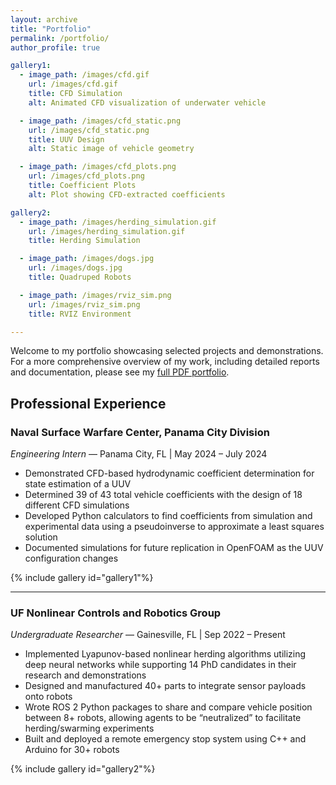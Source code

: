 ```yaml
---
layout: archive
title: "Portfolio"
permalink: /portfolio/
author_profile: true

gallery1:
  - image_path: /images/cfd.gif
    url: /images/cfd.gif
    title: CFD Simulation
    alt: Animated CFD visualization of underwater vehicle

  - image_path: /images/cfd_static.png
    url: /images/cfd_static.png
    title: UUV Design
    alt: Static image of vehicle geometry

  - image_path: /images/cfd_plots.png
    url: /images/cfd_plots.png
    title: Coefficient Plots
    alt: Plot showing CFD-extracted coefficients

gallery2:
  - image_path: /images/herding_simulation.gif
    url: /images/herding_simulation.gif
    title: Herding Simulation

  - image_path: /images/dogs.jpg
    url: /images/dogs.jpg
    title: Quadruped Robots

  - image_path: /images/rviz_sim.png
    url: /images/rviz_sim.png
    title: RVIZ Environment

---
```


Welcome to my portfolio showcasing selected projects and demonstrations.  
For a more comprehensive overview of my work, including detailed reports and documentation, please see my [full PDF portfolio](/files/Cross_James_Engineering_Portfolio2024.pdf).

## Professional Experience

### Naval Surface Warfare Center, Panama City Division  
*Engineering Intern* — Panama City, FL | May 2024 – July 2024

- Demonstrated CFD-based hydrodynamic coefficient determination for state estimation of a UUV  
- Determined 39 of 43 total vehicle coefficients with the design of 18 different CFD simulations  
- Developed Python calculators to find coefficients from simulation and experimental data using a pseudoinverse to approximate a least squares solution  
- Documented simulations for future replication in OpenFOAM as the UUV configuration changes  

{% include gallery id="gallery1"%}

---

### UF Nonlinear Controls and Robotics Group  
*Undergraduate Researcher* — Gainesville, FL | Sep 2022 – Present

- Implemented Lyapunov-based nonlinear herding algorithms utilizing deep neural networks while supporting 14 PhD candidates in their research and demonstrations  
- Designed and manufactured 40+ parts to integrate sensor payloads onto robots  
- Wrote ROS 2 Python packages to share and compare vehicle position between 8+ robots, allowing agents to be “neutralized” to facilitate herding/swarming experiments  
- Built and deployed a remote emergency stop system using C++ and Arduino for 30+ robots  

{% include gallery id="gallery2"%}
